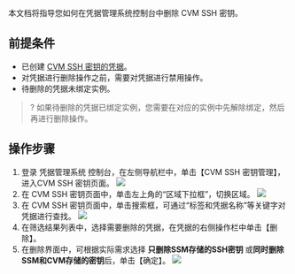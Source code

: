 本文档将指导您如何在凭据管理系统控制台中删除 CVM SSH 密钥。

## 前提条件
- 已创建 [CVM SSH 密钥的凭据](https://cloud.tencent.com/document/product/1140/60206)。 
- 对凭据进行删除操作之前，需要对凭据进行禁用操作。
- 待删除的凭据未绑定实例。
>? 如果待删除的凭据已绑定实例，您需要在对应的实例中先解除绑定，然后再进行删除操作。

## 操作步骤
1. 登录 凭据管理系统 控制台，在左侧导航栏中，单击【CVM SSH 密钥管理】，进入CVM SSH 密钥页面。
   ![](https://main.qcloudimg.com/raw/0efd0b22b65ccf0160dfced0174a5896.png)
2. 在 CVM SSH 密钥页面中，单击左上角的“区域下拉框”，切换区域。
   ![](https://main.qcloudimg.com/raw/00d49d1edfdf4dfa90446d02be7002b7.png)
3. 在 CVM SSH 密钥页面中，单击搜索框，可通过“标签和凭据名称”等关键字对凭据进行查找。
![](https://main.qcloudimg.com/raw/79d0c4bf2116a2141a0e3433810fe98a.png)
4. 在筛选结果列表中，选择需要删除的凭据，在凭据的右侧操作栏中单击【删除】。
5. 在删除界面中，可根据实际需求选择 **只删除SSM存储的SSH密钥** 或**同时删除SSM和CVM存储的密钥**后，单击【确定】。
![](https://main.qcloudimg.com/raw/bdd54a4e016c04f63d8ce8dbbf04d6ec.png)

